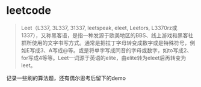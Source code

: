 # leetcode
> Leet（L337, 3L337, 31337, leetspeak, eleet, Leetors, L3370rz或1337），又称黑客语，是指一种发源于欧美地区的BBS、线上游戏和黑客社群所使用的文字书写方式。通常是把拉丁字母转变成数字或是特殊符号，例如E写成3、A写成@等。或是将单字写成同音的字母或数字，如to写成2、for写成4等等。Leet一词源于英语的elite，由elite转为eleet后再转变为leet。

记录一些刷的算法题，还有偶尔思考后留下的demo






